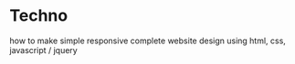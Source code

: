 # Techno
 how to make simple responsive complete website design using html, css, javascript / jquery
